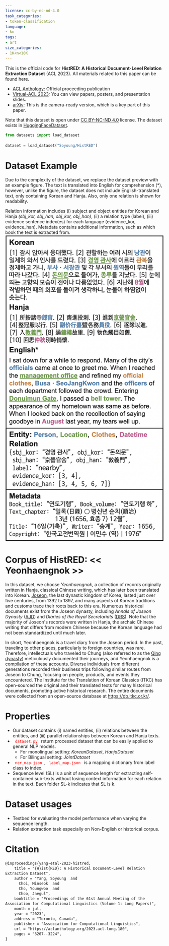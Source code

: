 ```yaml
---
license: cc-by-nc-nd-4.0
task_categories:
- token-classification
language:
- ko
tags:
- art
size_categories:
- 1K<n<10K
---
```


This is the official code for **HistRED: A Historical Document-Level Relation Extraction Dataset** (ACL 2023).
All materials related to this paper can be found here.
- [ACL Anthology](https://aclanthology.org/2023.acl-long.180/): Official proceeding publication
- [Virtual-ACL 2023](https://virtual2023.aclweb.org/paper_P536.html#slides): You can view papers, posters, and presentation slides.
- [arXiv](https://arxiv.org/abs/2307.04285): This is the camera-ready version, which is a key part of this paper.

Note that this dataset is open under [CC BY-NC-ND 4.0](https://creativecommons.org/licenses/by-nc-nd/4.0/) license. 
The dataset exists in [HuggingFaceDataset](https://huggingface.co/datasets/Soyoung/HistRED).

```python
from datasets import load_dataset

dataset = load_dataset("Soyoung/HistRED")
```

# Dataset Example
Due to the complexity of the dataset, we replace the dataset preview with an example figure.
The text is translated into English for comprehension (*), however, unlike the figure, the dataset does not include English-translated text, only containing Korean and Hanja.
Also, only one relation is shown for readability. 

Relation information includes (i) subject and object entities for Korean and Hanja *(sbj_kor, sbj_han, obj_kor, obj_han)*, (ii) a relation type (label), 
(iii) evidence sentence index(es) for each language (evidence_kor, evidence_han). 
Metadata contains additional information, such as which book the text is extracted from.
![image](example.png)


# Corpus of HistRED: \<\< Yeonhaengnok \>\> 
In this dataset, we choose *Yeonhaengnok*, a collection of records originally written in Hanja, classical Chinese writing, which has later been translated into Korean.
[Joseon](https://en.wikipedia.org/wiki/Joseon), the last dynastic kingdom of Korea, lasted just over five centuries, from 1392 to 1897, and many aspects of Korean traditions and customs trace their roots back to this era.
Numerous historical documents exist from the Joseon dynasty, including *Annals of Joseon Dynasty* ([AJD](https://en.wikipedia.org/wiki/Veritable_Records_of_the_Joseon_Dynasty)) and *Diaries of the Royal Secretariats* ([DRS](https://en.wikipedia.org/wiki/Seungjeongwon_ilgi)).
Note that the majority of Joseon's records were written in Hanja, the archaic Chinese writing that differs from modern Chinese because the Korean language had not been standardized until much later.

In short, Yeonhaengnok is a travel diary from the Joseon period. In the past, traveling to other places, particularly to foreign countries, was rare. 
Therefore, intellectuals who traveled to Chung (also referred to as the [Qing dynasty](https://en.wikipedia.org/wiki/Qing_dynasty)) meticulously documented their journeys, and Yeonhaengnok is a compilation of these accounts.
Diverse individuals from different generations recorded their business trips following similar routes from Joseon to Chung, focusing on people, products, and events they encountered.
The Institute for the Translation of Korean Classics (ITKC) has open-sourced the original and their translated texts for many historical documents, promoting active historical research.
The entire documents were collected from an open-source database at https://db.itkc.or.kr/.


# Properties

- Our dataset contains (i) named entities, (ii) relations between the entities, and (iii) parallel relationships between Korean and Hanja texts.
- <code style="color : red"> dataset.py </code> return processed dataset that can be easily applied to general NLP models.
  - For monolingual setting: *KoreanDataset*, *HanjaDataset*
  - For Bilingual setting: *JointDataset*
- <code style="color : red"> ner_map.json </code>, <code style="color : red"> label_map.json </code> is a mapping dictionary from label class to index.
- Sequence level (SL) is a unit of sequence length for extracting self-contained sub-texts without losing context information for each relation in the text. Each folder SL-k indicates that SL is k.

# Dataset usages
- Testbed for evaluating the model performance when varying the sequence length.
- Relation extraction task especially on Non-English or historical corpus.


# Citation

```
@inproceedings{yang-etal-2023-histred,
    title = "{H}ist{RED}: A Historical Document-Level Relation Extraction Dataset",
    author = "Yang, Soyoung  and
      Choi, Minseok  and
      Cho, Youngwoo  and
      Choo, Jaegul",
    booktitle = "Proceedings of the 61st Annual Meeting of the Association for Computational Linguistics (Volume 1: Long Papers)",
    month = jul,
    year = "2023",
    address = "Toronto, Canada",
    publisher = "Association for Computational Linguistics",
    url = "https://aclanthology.org/2023.acl-long.180",
    pages = "3207--3224",
}
```
